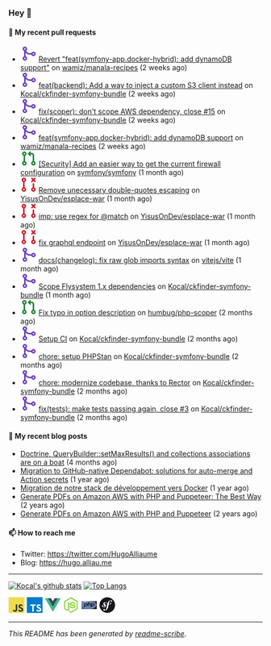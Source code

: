 ### Hey 👋

#### 👷 My recent pull requests

- ![](./assets/pr-merged.svg) [Revert &#34;feat(symfony-app.docker-hybrid): add dynamoDB support&#34;](https://github.com/wamiz/manala-recipes/pull/11) on [wamiz/manala-recipes](https://github.com/wamiz/manala-recipes) (2 weeks ago)
- ![](./assets/pr-merged.svg) [feat(backend): Add a way to inject a custom S3 client instead](https://github.com/Kocal/ckfinder-symfony-bundle/pull/17) on [Kocal/ckfinder-symfony-bundle](https://github.com/Kocal/ckfinder-symfony-bundle) (2 weeks ago)
- ![](./assets/pr-merged.svg) [fix(scoper): don&#39;t scope AWS dependency, close #15](https://github.com/Kocal/ckfinder-symfony-bundle/pull/16) on [Kocal/ckfinder-symfony-bundle](https://github.com/Kocal/ckfinder-symfony-bundle) (2 weeks ago)
- ![](./assets/pr-merged.svg) [feat(symfony-app.docker-hybrid): add dynamoDB support](https://github.com/wamiz/manala-recipes/pull/10) on [wamiz/manala-recipes](https://github.com/wamiz/manala-recipes) (2 weeks ago)
- ![](./assets/pr-open.svg) [[Security] Add an easier way to get the current firewall configuration](https://github.com/symfony/symfony/pull/46066) on [symfony/symfony](https://github.com/symfony/symfony) (1 month ago)
- ![](./assets/pr-closed.svg) [Remove unecessary double-quotes escaping](https://github.com/YisusOnDev/esplace-war/pull/43) on [YisusOnDev/esplace-war](https://github.com/YisusOnDev/esplace-war) (1 month ago)
- ![](./assets/pr-closed.svg) [imp: use regex for @match](https://github.com/YisusOnDev/esplace-war/pull/8) on [YisusOnDev/esplace-war](https://github.com/YisusOnDev/esplace-war) (1 month ago)
- ![](./assets/pr-closed.svg) [fix graphql endpoint](https://github.com/YisusOnDev/esplace-war/pull/2) on [YisusOnDev/esplace-war](https://github.com/YisusOnDev/esplace-war) (1 month ago)
- ![](./assets/pr-merged.svg) [docs(changelog): fix raw glob imports syntax](https://github.com/vitejs/vite/pull/7540) on [vitejs/vite](https://github.com/vitejs/vite) (1 month ago)
- ![](./assets/pr-merged.svg) [Scope Flysystem 1.x dependencies](https://github.com/Kocal/ckfinder-symfony-bundle/pull/13) on [Kocal/ckfinder-symfony-bundle](https://github.com/Kocal/ckfinder-symfony-bundle) (1 month ago)
- ![](./assets/pr-open.svg) [Fix typo in option description](https://github.com/humbug/php-scoper/pull/669) on [humbug/php-scoper](https://github.com/humbug/php-scoper) (2 months ago)
- ![](./assets/pr-merged.svg) [Setup CI](https://github.com/Kocal/ckfinder-symfony-bundle/pull/12) on [Kocal/ckfinder-symfony-bundle](https://github.com/Kocal/ckfinder-symfony-bundle) (2 months ago)
- ![](./assets/pr-merged.svg) [chore: setup PHPStan](https://github.com/Kocal/ckfinder-symfony-bundle/pull/11) on [Kocal/ckfinder-symfony-bundle](https://github.com/Kocal/ckfinder-symfony-bundle) (2 months ago)
- ![](./assets/pr-merged.svg) [chore: modernize codebase, thanks to Rector](https://github.com/Kocal/ckfinder-symfony-bundle/pull/10) on [Kocal/ckfinder-symfony-bundle](https://github.com/Kocal/ckfinder-symfony-bundle) (2 months ago)
- ![](./assets/pr-merged.svg) [fix(tests): make tests passing again, close #3](https://github.com/Kocal/ckfinder-symfony-bundle/pull/9) on [Kocal/ckfinder-symfony-bundle](https://github.com/Kocal/ckfinder-symfony-bundle) (2 months ago)

#### 📜 My recent blog posts

- [Doctrine, QueryBuilder::setMaxResults() and collections associations are on a boat](https://hugo.alliau.me/2022/01/07/doctrine-setmaxresults-and-collections-associations-are-on-a-boat/) (4 months ago)
- [Migration to GitHub-native Dependabot: solutions for auto-merge and Action secrets](https://hugo.alliau.me/2021/05/04/migration-to-github-native-dependabot-solutions-for-auto-merge-and-action-secrets/) (1 year ago)
- [Migration de notre stack de développement vers Docker](https://hugo.alliau.me/2021/04/26/migration-stack-developpement/) (1 year ago)
- [Generate PDFs on Amazon AWS with PHP and Puppeteer: The Best Way](https://hugo.alliau.me/2020/04/21/generate-pdfs-on-amazon-aws-with-php-and-puppeteer-the-best-way/) (2 years ago)
- [Generate PDFs on Amazon AWS with PHP and Puppeteer](https://hugo.alliau.me/2020/01/02/generate-pdfs-on-amazon-aws-with-php-and-puppeteer/) (2 years ago)

#### 📫 How to reach me

- Twitter: https://twitter.com/HugoAlliaume
- Blog: https://hugo.alliau.me

---

[![Kocal's github stats](https://github-readme-stats.vercel.app/api?username=Kocal&count_private=true&hide=stars)](https://github.com/anuraghazra/github-readme-stats)
[![Top Langs](https://github-readme-stats.vercel.app/api/top-langs/?username=Kocal&layout=compact)](https://github.com/anuraghazra/github-readme-stats)

<img src="https://raw.githubusercontent.com/devicons/devicon/master/icons/javascript/javascript-original.svg" alt="javascript" title="javascript" width="32" height="32"/> <img src="https://raw.githubusercontent.com/devicons/devicon/master/icons/typescript/typescript-original.svg" alt="typescript" title="typescript" width="32" height="32"/> <img src="https://raw.githubusercontent.com/devicons/devicon/master/icons/vuejs/vuejs-original.svg" alt="vuejs" title="vuejs" width="32" height="32"/> <img src="https://raw.githubusercontent.com/devicons/devicon/master/icons/nodejs/nodejs-original.svg" alt="nodejs" title="nodejs" width="32" height="32"/> <img src="https://raw.githubusercontent.com/devicons/devicon/master/icons/php/php-original.svg" alt="php" title="php" width="32" height="32"/> <img src="https://raw.githubusercontent.com/devicons/devicon/master/icons/symfony/symfony-original.svg" alt="symfony" title="symfony" width="32" height="32"/> 

---

_This README has been generated by [readme-scribe](https://github.com/muesli/readme-scribe/)_.

